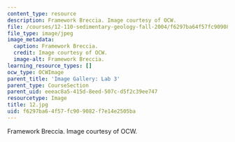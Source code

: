 ```yaml
---
content_type: resource
description: Framework Breccia. Image courtesy of OCW.
file: /courses/12-110-sedimentary-geology-fall-2004/f6297ba64f57fc909082f7e14e2505ba_12.jpg
file_type: image/jpeg
image_metadata:
  caption: Framework Breccia.
  credit: Image courtesy of OCW.
  image-alt: Framework Breccia.
learning_resource_types: []
ocw_type: OCWImage
parent_title: 'Image Gallery: Lab 3'
parent_type: CourseSection
parent_uid: eeeac8a5-415d-8eed-507c-d5f2c39ee747
resourcetype: Image
title: 12.jpg
uid: f6297ba6-4f57-fc90-9082-f7e14e2505ba
---
```

Framework Breccia. Image courtesy of OCW.

